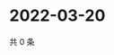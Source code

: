 # 2022-03-20

共 0 条

<!-- BEGIN WEIBO -->
<!-- 最后更新时间 Sun Mar 20 2022 02:17:40 GMT+0800 (China Standard Time) -->

<!-- END WEIBO -->
